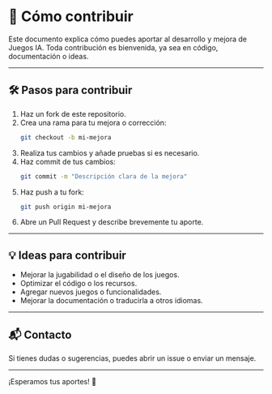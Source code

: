 # 🤝 Cómo contribuir

Este documento explica cómo puedes aportar al desarrollo y mejora de Juegos IA. Toda contribución es bienvenida, ya sea en código, documentación o ideas.

---

## 🛠️ Pasos para contribuir
1. Haz un fork de este repositorio.
2. Crea una rama para tu mejora o corrección:
   ```bash
   git checkout -b mi-mejora
   ```
3. Realiza tus cambios y añade pruebas si es necesario.
4. Haz commit de tus cambios:
   ```bash
   git commit -m "Descripción clara de la mejora"
   ```
5. Haz push a tu fork:
   ```bash
   git push origin mi-mejora
   ```
6. Abre un Pull Request y describe brevemente tu aporte.

---

## 💡 Ideas para contribuir
- Mejorar la jugabilidad o el diseño de los juegos.
- Optimizar el código o los recursos.
- Agregar nuevos juegos o funcionalidades.
- Mejorar la documentación o traducirla a otros idiomas.

---

## 📬 Contacto
Si tienes dudas o sugerencias, puedes abrir un issue o enviar un mensaje.

---

¡Esperamos tus aportes! 🚀
